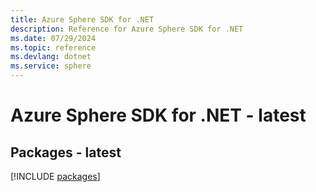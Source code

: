```yaml
---
title: Azure Sphere SDK for .NET
description: Reference for Azure Sphere SDK for .NET
ms.date: 07/29/2024
ms.topic: reference
ms.devlang: dotnet
ms.service: sphere
---
```

# Azure Sphere SDK for .NET - latest
## Packages - latest
[!INCLUDE [packages](sphere-index.md)]
